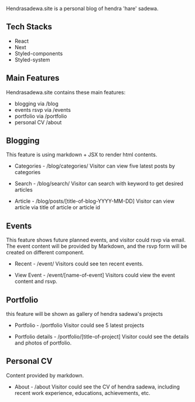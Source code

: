 Hendrasadewa.site is a personal blog of hendra 'hare' sadewa.


## Tech Stacks
- React
- Next 
- Styled-components
- Styled-system


## Main Features
Hendrasadewa.site contains these main features:
- blogging via /blog
- events rsvp via /events
- portfolio via /portfolio
- personal CV /about


## Blogging
This feature is using markdown + JSX to render html contents.

- Categories - /blog/categories/
Visitor can view five latest posts by categories

- Search - /blog/search/
Visitor can search with keyword to get desired articles

- Article - /blog/posts/[title-of-blog-YYYY-MM-DD]
Visitor can view article via title of article or article id


## Events
This feature shows future planned events, and visitor could rsvp via email.
The event content will be provided by Markdown, and the rsvp form will be created on different component.

- Recent - /event/
Visitors could see ten recent events.

- View Event - /event/[name-of-event]
Visitors could view the event content and rsvp.


## Portfolio
this feature will be shown as gallery of hendra sadewa's projects

- Portfolio - /portfolio
Visitor could see 5 latest projects

- Portfolio details - /portfolio/[title-of-project]
Visitor could see the details and photos of portfolio.


## Personal CV
Content provided by markdown.

- About - /about
  Visitor could see the CV of hendra sadewa, including recent work experience, educations, achievements, etc.
